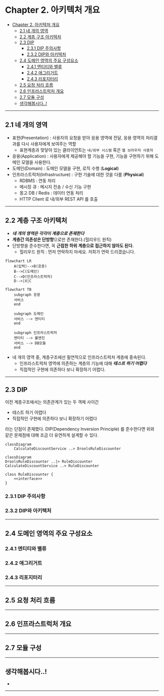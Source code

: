 # Chapter 2. 아키텍처 개요

<!-- TOC -->

* [Chapter 2. 아키텍처 개요](#chapter-2-아키텍처-개요)
    * [2.1 네 개의 영역](#21-네-개의-영역)
    * [2.2 계층 구조 아키텍처](#22-계층-구조-아키텍처)
    * [2.3 DIP](#23-dip)
        * [2.3.1 DIP 주의사항](#231-dip-주의사항)
        * [2.3.2 DIP와 아키텍처](#232-dip와-아키텍처)
    * [2.4 도메인 영역의 주요 구성요소](#24-도메인-영역의-주요-구성요소)
        * [2.4.1 엔티티와 밸류](#241-엔티티와-밸류)
        * [2.4.2 애그리거트](#242-애그리거트)
        * [2.4.3 리포지터리](#243-리포지터리)
    * [2.5 요청 처리 흐름](#25-요청-처리-흐름)
    * [2.6 인프라스트럭처 개요](#26-인프라스트럭처-개요)
    * [2.7 모듈 구성](#27-모듈-구성)
    * [생각해봅시다..!](#생각해봅시다-)

<!-- TOC -->

---

## 2.1 네 개의 영역
- 표현(Presentation) : 사용자의 요청을 받아 응용 영역에 전달, 응용 영역의 처리결과를 다시 사용자에게 보여주는 역할
  - 표현계층과 맞닿아 있는 클라이언트는 `내/외부 시스템` 혹은 `웹 브라우저 사용자`
- 응용(Application) : 사용자에게 제공해야 할 기능을 구현, 기능을 구현하기 위해 도메인 모델을 사용한다.
- 도메인(Domain) : 도메인 모델을 구현, 로직 수행 (**Logical**)
- 인프라스트럭처(Infrastructure) : 구현 기술에 대한 것을 다룸 (**Physical**)
  - RDBMS : 연동 처리
  - 메시징 큐 : 메시지 전송 / 수신 기능 구현
  - 몽고 DB / Redis : 데이터 연동 처리
  - HTTP Client 로 내/외부 REST API 를 호출
---

## 2.2 계층 구조 아키텍처

- **_네 개의 영역은 각각이 계층으로 존재한다_**
- **계층간 의존성은 단방향**으로만 존재한다.(헐리우드 원칙)  
- 단방향을 준수한다면, 꼭 **근접한 하위 계층으로 접근하지 않아도 된다.**
  - 헐리우드 원칙 : 먼저 연락하지 마세요. 저희가 연락 드리겠습니다.
```mermaid
flowchart LR
    A(입력)-->B(응용)
    B-->C(도메인)
    C-->D(인프라스트럭처)
    D-->|X|C
```
```mermaid
flowchart TB
    subgraph 응용
    서비스
    end
    
    subgraph 도메인
    서비스 --> 엔티티
    end
    
    subgraph 인프라스트럭처
    엔티티 --> 룰엔진
    서비스 --> DB모듈
    end
```

- 네 개의 영역 중, 계층구조에선 필연적으로 인프라스트럭처 계층에 종속된다.
  - 인프라스트럭처 영역에 의존하는 계층의 기능에 대해 **_테스트 하기 어렵다_**
  - 직접적인 구현에 의존하다 보니 확장하기 어렵다.
---

## 2.3 DIP
이전 계층구조에서는 의존관계가 있는 두 객체 사이간 
- 테스트 하기 어렵다
- 직접적인 구현에 의존하다 보니 확장하기 어렵다

라는 단점이 존재했다. DIP(Dependency Inversion Principle) 를 준수한다면 위와 같은 문제점에 대해 조금 더 유연하게 설계할 수 있다.

```mermaid
classDiagram
    CalculateDiscountService ..> DroolsRuleDiscounter
```

```mermaid
classDiagram
DroolsRuleDiscounter ..|> RuleDiscounter
CalculateDiscountService ..> RuleDiscounter

class RuleDiscounter {
    <<interface>>
}
```

### 2.3.1 DIP 주의사항

### 2.3.2 DIP와 아키텍처

---

## 2.4 도메인 영역의 주요 구성요소

### 2.4.1 엔티티와 밸류

### 2.4.2 애그리거트

### 2.4.3 리포지터리

--- 

## 2.5 요청 처리 흐름

---

## 2.6 인프라스트럭처 개요

---

## 2.7 모듈 구성

---

## 생각해봅시다..!

- 


---